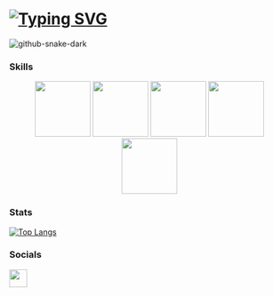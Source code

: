 [![Typing SVG](https://readme-typing-svg.demolab.com?font=Fira+Code&pause=1000&color=E19BF7&multiline=true&random=false&width=435&lines=%F0%9F%91%8B+Hi%2C+I'm+lye+)](https://git.io/typing-svg)
====================
![github-snake-dark](https://github.com/McVyp/McVyp/assets/93302780/e28484d5-0690-425c-a802-ded39cb303ab)
### Skills
<div align="center">
  <img src="https://github.com/McVyp/McVyp/assets/93302780/fca9ebab-b20b-4214-8dfe-dfc73fa8dc3b" width="100">
<img src="https://github.com/McVyp/McVyp/assets/93302780/16632ab5-11f6-42c0-b1ef-1de3464945f8" width="100">
<img src="https://github.com/McVyp/McVyp/assets/93302780/f17a0445-cbe1-4af4-97ad-32cc1d2d3131f" width="100">
<img src="https://github.com/McVyp/McVyp/assets/93302780/d13812dd-7a57-47df-9525-c6a4379d7bab" width="100">
<img src="https://github.com/McVyp/McVyp/assets/93302780/80723941-2651-4415-9f50-2f46d7410cf1" width="100">
</div>

### Stats
[![Top Langs](https://github-readme-stats-git-masterrstaa-rickstaa.vercel.app/api/top-langs/?username=McVyp)](https://github.com/McVyp/github-readme-stats)
### Socials
<p align="left"><a href="https://www.github.com/McVyp" target="_blank" rel="noreferrer"><img src="https://raw.githubusercontent.com/danielcranney/readme-generator/main/public/icons/socials/github-dark.svg" width="32" height="32" /></a></p>
